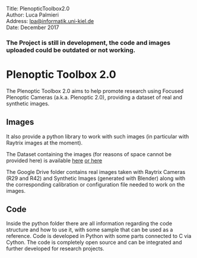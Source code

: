 Title: PlenopticToolbox2.0  
Author: Luca Palmieri  
Address: lpa@informatik.uni-kiel.de  
Date:	December 2017

### The Project is still in development, the code and images uploaded could be outdated or not working. 

# Plenoptic Toolbox 2.0
The Plenoptic Toolbox 2.0 aims to help promote research using Focused Plenoptic Cameras (a.k.a. Plenoptic 2.0), 
providing a dataset of real and synthetic images.

## Images
It also provide a python library to work with such images (in particular with Raytrix images at the moment).

The Dataset containing the images (for reasons of space cannot be provided here) is available [here](https://drive.google.com/open?id=17I6nTf4GLYiO9fdWITEy155F-OaonaeQ) 
<a href="https://drive.google.com/open?id=17I6nTf4GLYiO9fdWITEy155F-OaonaeQ" target="_blank">or here</a>

The Google Drive folder contains real images taken with Raytrix Cameras (R29 and R42) and Synthetic Images (generated with Blender) along with the corresponding calibration or configuration file needed to work on the images.

## Code
Inside the python folder there are all information regarding the code structure and how to use it, with some sample that can be used as a reference. Code is developed in Python with some parts connected to C via Cython.
The code is completely open source and can be integrated and further developed for research projects.




